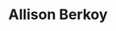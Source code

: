 ---
layout      : member
bodyid      : "members"
bodyclass   : "content"

title       : "Allison Berkoy"
photo       : "allison.jpg"
description : "Artist"
quote       : 

links:
 - url      : "https://vimeo.com/allisonberkoy"
   icon     : "fa-vimeo-square"
 - url      : "http://berkoy.com/"
   icon     : "fa-globe"


interviewed : 
---